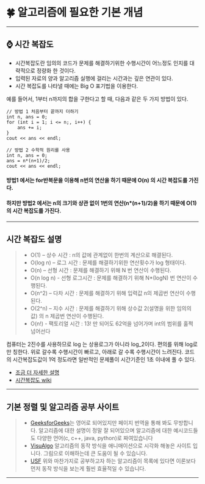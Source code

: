 # :four_leaf_clover: 알고리즘에 필요한 기본 개념

---
## :watch: 시간 복잡도
- 시간복잡도란 임의의 코드가 문제를 해결하기위한 수행시간이 어느정도 인지를 대략적으로 정량화 한 것이다.
- 입력된 자료의 양과 알고리즘 실행에 걸리는 시간과는 깊은 연관이 있다.
- 시간 복잡도를 나타낼 때에는 Big O 표기법을 이용한다. 

예를 들어서, 1부터 n까지의 합을 구한다고 할 때, 다음과 같은 두 가지 방법이 있다.


    // 방법 1 처음부터 끝까지 더하기
    int n, ans = 0;
    for (int i = 1; i <= n;, i++) {
        ans += i;
    }
    cout << ans << endl;

    // 방법 2 수학적 원리를 사용
    int n, ans = 0;
    ans = n*(n+1)/2;
    cout << ans << endl;


#### 방법1 에서는 for반복문을 이용해 n번의 연산을 하기 때문에 O(n) 의 시간 복잡도를 가진다.<br>
#### 하지만 방법2 에서는 n의 크기와 상관 없이 1번의 연산(n*(n+1)/2)을 하기 때문에 O(1) 의 시간 복잡도를 가진다.

---

## 시간 복잡도 설명
> - O(1) – 상수 시간 : n의 값에 관계없이 한번의 계산으로 해결된다.
> - O(log n) – 로그 시간 : 문제를 해결하기위한 연산횟수가 log 형태이다.
> - O(n) – 선형 시간 : 문제를 해결하기 위해 N 번 연산이 수행된다. 
> - O(n log n) - 선형 로그시간 : 문제를 해결하기 위해 N*(logN) 번 연산이 수행된다. 
> - O(n^2) – 다차 시간 : 문제를 해결하기 위해 입력값 n의 제곱번 연산이 수행된다.
> - O(2^n) – 지수 시간 : 문제를 해결하기 위해 상수값 2(설명을 위한 임의의 값) 의 n 제곱번 연산이 수행된다.
> - O(n!) - 팩토리얼 시간 : 13! 만 되어도 62억을 넘어가며 int의 범위를 훌쩍 넘어선다 

컴퓨터는 2진수를 사용하므로 log 는 상용로그가 아니라 log_2이다. 편의를 위해 log로만 칭한다.
위로 갈수록 수행시간이 빠르고, 아래로 갈 수록 수행시간이 느려진다.
코드의 시간복잡도값이 1억 정도라면 일반적인 문제풀이 시간기준인 1초 이내에 풀 수 있다.

- [조금 더 자세한 설명](https://velog.io/@bathingape/Time-Complexity%EC%8B%9C%EA%B0%84%EB%B3%B5%EC%9E%A1%EB%8F%84)
- [시간복잡도 wiki](https://ko.wikipedia.org/wiki/%EC%8B%9C%EA%B0%84_%EB%B3%B5%EC%9E%A1%EB%8F%84)

---

## 기본 정렬 및 알고리즘 공부 사이트
> - [GeeksforGeeks](https://www.geeksforgeeks.org/searching-algorithms/)는 영어로 되어있지만 페이지 번역을 통해 봐도 무방합니다. 알고리즘에 대한 설명이 정말 잘 되어있으며 알고리즘에 대한 예시코드들도 다양한 언어(c, c++, java, python)로 짜여있습니다<br>
> - [VisuAlgo](https://visualgo.net/en) 알고리즘의 동작 방식을 애니매이션으로 시각화 해놓은 사이트 입니다. 그림으로 이해하는데 큰 도움이 될 수 있습니다.<br>
> - [USF](https://www.cs.usfca.edu/~galles/visualization/Algorithms.html) 위와 마찬가지로 공부하고자 하는 알고리즘이 목록에 있다면 이론보다 먼저 동작 방식을 보는게 훨씬 효율적일 수 있습니다.<br>

---
